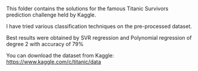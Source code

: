 This folder contains the solutions for the famous Titanic Survivors prediction challenge held by Kaggle.

I have tried various classification techniques on the pre-processed dataset.

Best results were obtained by SVR regression and Polynomial regression of degree 2 with accuracy of 79%


You can download the dataset from Kaggle:
https://www.kaggle.com/c/titanic/data
